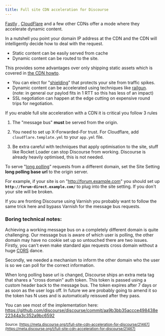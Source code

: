 ```yaml
---
title: Full site CDN acceleration for Discourse
---
```


[Fastly][1] , [CloudFlare][2] and a few other CDNs offer a mode where they accelerate dynamic content. 

In a nutshell you point your domain IP address at the CDN and the CDN will intelligently decide how to deal with the request.

- Static content can be easily served from cache
- Dynamic content can be routed to the site. 

This provides some advantages over only shipping static assets which is covered in [the CDN howto][3].

- You can elect for "[shielding][4]" that protects your site from traffic spikes. 
- Dynamic content can be accelerated using techniques like [railgun][5]. (note: in general our paylod fits in 1 RTT so this has less of an impact) 
- SSL negotiation can happen at the edge cutting on expensive round trips for negotiation.

If you enable full site acceleration with a CDN it is critical you follow 3 rules

1. The "message bus" **must** be served from the origin.

2. You need to set up X-Forwarded-For trust. For Cloudflare, add `cloudflare.template.yml` to your `app.yml` file.

2. Be extra careful with techniques that apply optimisation to the site, stuff like Rocket Loader can stop Discourse from working. Discourse is already heavily optimised, this is not needed. 

To serve "[long polling][6]" requests from a different domain, set the Site Setting **long polling base url** to the origin server. 

For example, if your site is on "http://forum.example.com" you should set up **`http://forum-direct.example.com/`** to plug into the site setting. If you don't your site will be broken. 

If you are fronting Discourse using Varnish you probably want to follow the same trick here and bypass Varnish for the message bus requests. 

### Boring technical notes:

Achieving a working message bus on a completely different domain is quite challenging. Our message bus is aware of which user is polling, the other domain may have no cookie set up so untouched there are two issues. Firstly, you can't even make standard ajax requests cross domain without a huge [CORS][7] dance.

Secondly, we needed a mechanism to inform the other domain who the user is so we can poll for the correct information. 

When long polling base url is changed, Discourse ships an extra meta tag that shares a "cross domain" auth token. This token is passed using a custom header back to the message bus. The token expires after 7 days or as soon as the user logs off. In future we are probably going to amend it so the token has N uses and is automatically reissued after they pass. 

You can see most of the implementation here: https://github.com/discourse/discourse/commit/aa9b3bb35accce498438e22344a3c352a9bc6592


  [1]: http://www.fastly.com/
  [2]: https://www.cloudflare.com
  [3]: https://meta.discourse.org/t/enable-a-cdn-for-your-discourse/14857
  [4]: http://www.fastly.com/products/origin-shield/
  [5]: https://www.cloudflare.com/railgun
  [6]: http://en.wikipedia.org/wiki/Comet_%28programming%29
  [7]: http://en.wikipedia.org/wiki/Cross-origin_resource_sharing

<small class="documentation-source">Source: [https://meta.discourse.org/t/full-site-cdn-acceleration-for-discourse/21467](https://meta.discourse.org/t/full-site-cdn-acceleration-for-discourse/21467)</small>
